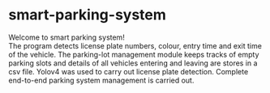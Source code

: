 # smart-parking-system <br>
Welcome to smart parking system! <br>
The program detects license plate numbers, colour, entry time and exit time of the vehicle. The parking-lot management module keeps tracks of empty parking slots and details of all vehicles entering and leaving are stores in a csv file. Yolov4 was used to carry out license plate detection. Complete end-to-end parking system management is carried out.

